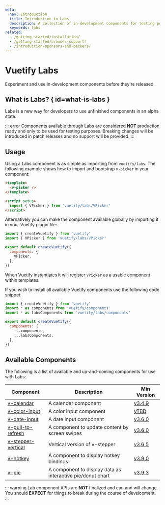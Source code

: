 ```yaml
---
meta:
  nav: Introduction
  title: Introduction to Labs
  description: A collection of in-development components for testing purposes before final release
  keywords: labs
related:
  - /getting-started/installation/
  - /getting-started/browser-support/
  - /introduction/sponsors-and-backers/
---
```


# Vuetify Labs

Experiment and use in-development components before they're released.

<PageFeatures />

## What is Labs? { id=what-is-labs }

Labs is a new way for developers to use unfinished components in an alpha state.

::: error
Components available through Labs are considered **NOT** production ready and only to be used for testing purposes. Breaking changes will be introduced in patch releases and no support will be provided.
:::

## Usage

Using a Labs component is as simple as importing from `vuetify/labs`. The following example shows how to import and bootstrap `v-picker` in your component:

```html
<template>
  <v-picker />
</template>

<script setup>
  import { VPicker } from 'vuetify/labs/VPicker'
</script>
```

Alternatively you can make the component available globally by importing it in your Vuetify plugin file:

```js { resource="src/plugins/vuetify.js" }
import { createVuetify } from 'vuetify'
import { VPicker } from 'vuetify/labs/VPicker'

export default createVuetify({
  components: {
    VPicker,
  },
})
```

When Vuetify instantiates it will register `VPicker` as a usable component within templates.

If you wish to install all available Vuetify components use the following code snippet:

```js { resource="src/plugins/vuetify.js" }
import { createVuetify } from 'vuetify'
import * as components from 'vuetify/components'
import * as labsComponents from 'vuetify/labs/components'

export default createVuetify({
  components: {
    ...components,
    ...labsComponents,
  },
})
```

<PromotedEntry />

## Available Components

The following is a list of available and up-and-coming components for use with Labs:

| Component | Description | Min Version |
| - | - | - |
| [v-calendar](/components/calendars/) | A calendar component | [v3.4.9](/getting-started/release-notes/?version=v3.4.9) |
| [v-color-input](/components/color-inputs/) | A color input component | [vTBD](/getting-started/release-notes/?version=vTBD) |
| [v-date-input](/components/date-inputs/) | A date input component | [v3.6.0](/getting-started/release-notes/?version=v3.6.0) |
| [v-pull-to-refresh](/components/pull-to-refresh/) | A component to update content by screen swipes | [v3.6.0](/getting-started/release-notes/?version=v3.6.0) |
| [v-stepper-vertical](/components/vertical-steppers/) | Vertical version of v-stepper | [v3.6.5](/getting-started/release-notes/?version=v3.6.5) |
| [v-hotkey](/components/hotkey/) | A component to display hotkey bindings | [v3.9.0](/getting-started/release-notes/?version=v3.9.0) |
| [v-pie](/components/pie-charts/) | A component to display data as interactive pie/donut chart | [v3.9.3](/getting-started/release-notes/?version=v3.9.3) |

::: warning
Lab component APIs are **NOT** finalized and can and will change. You should **EXPECT** for things to break during the course of development.
:::

